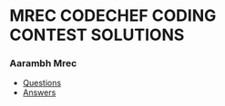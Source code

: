 # MREC CODECHEF CODING CONTEST SOLUTIONS

### Aarambh Mrec

 - [Questions](https://www.hackerrank.com/contests/aarambh-mrec/challenges)
 - [Answers]()
